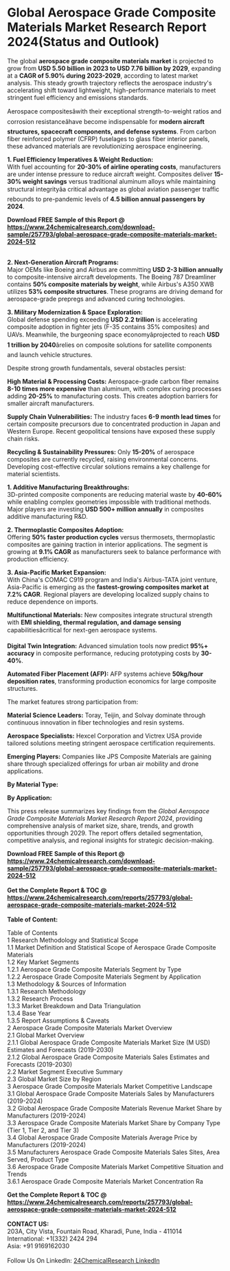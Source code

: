 <h1>Global Aerospace Grade Composite Materials Market Research Report 2024(Status and Outlook)</h1><p>The global <strong>aerospace grade composite materials market</strong> is projected to grow from <strong>USD 5.50 billion in 2023 to USD 7.76 billion by 2029</strong>, expanding at a <strong>CAGR of 5.90% during 2023-2029</strong>, according to latest market analysis. This steady growth trajectory reflects the aerospace industry's accelerating shift toward lightweight, high-performance materials to meet stringent fuel efficiency and emissions standards.</p><p>Aerospace compositesâwith their exceptional strength-to-weight ratios and corrosion resistanceâhave become indispensable for <strong>modern aircraft structures, spacecraft components, and defense systems</strong>. From carbon fiber reinforced polymer (CFRP) fuselages to glass fiber interior panels, these advanced materials are revolutionizing aerospace engineering.</p><p><strong>1. Fuel Efficiency Imperatives &amp; Weight Reduction:</strong><br>
With fuel accounting for <strong>20-30% of airline operating costs</strong>, manufacturers are under intense pressure to reduce aircraft weight. Composites deliver <strong>15-30% weight savings</strong> versus traditional aluminum alloys while maintaining structural integrityâa critical advantage as global aviation passenger traffic rebounds to pre-pandemic levels of <strong>4.5 billion annual passengers by 2024</strong>.</p><div><b>Download FREE Sample of this Report @ 
            <a href="https://www.24chemicalresearch.com/download-sample/257793/global-aerospace-grade-composite-materials-market-2024-512">
            https://www.24chemicalresearch.com/download-sample/257793/global-aerospace-grade-composite-materials-market-2024-512</a></b></div><br><p><strong>2. Next-Generation Aircraft Programs:</strong><br>
Major OEMs like Boeing and Airbus are committing <strong>USD 2-3 billion annually</strong> to composite-intensive aircraft developments. The Boeing 787 Dreamliner contains <strong>50% composite materials by weight</strong>, while Airbus's A350 XWB utilizes <strong>53% composite structures</strong>. These programs are driving demand for aerospace-grade prepregs and advanced curing technologies.</p><p><strong>3. Military Modernization &amp; Space Exploration:</strong><br>
Global defense spending exceeding <strong>USD 2.2 trillion</strong> is accelerating composite adoption in fighter jets (F-35 contains 35% composites) and UAVs. Meanwhile, the burgeoning space economyâprojected to reach <strong>USD 1 trillion by 2040</strong>ârelies on composite solutions for satellite components and launch vehicle structures.</p><p>Despite strong growth fundamentals, several obstacles persist:</p><p><strong>High Material &amp; Processing Costs:</strong> Aerospace-grade carbon fiber remains <strong>8-10 times more expensive</strong> than aluminum, with complex curing processes adding <strong>20-25%</strong> to manufacturing costs. This creates adoption barriers for smaller aircraft manufacturers.</p><p><strong>Supply Chain Vulnerabilities:</strong> The industry faces <strong>6-9 month lead times</strong> for certain composite precursors due to concentrated production in Japan and Western Europe. Recent geopolitical tensions have exposed these supply chain risks.</p><p><strong>Recycling &amp; Sustainability Pressures:</strong> Only <strong>15-20%</strong> of aerospace composites are currently recycled, raising environmental concerns. Developing cost-effective circular solutions remains a key challenge for material scientists.</p><p><strong>1. Additive Manufacturing Breakthroughs:</strong><br>
3D-printed composite components are reducing material waste by <strong>40-60%</strong> while enabling complex geometries impossible with traditional methods. Major players are investing <strong>USD 500+ million annually</strong> in composites additive manufacturing R&amp;D.</p><p><strong>2. Thermoplastic Composites Adoption:</strong><br>
Offering <strong>50% faster production cycles</strong> versus thermosets, thermoplastic composites are gaining traction in interior applications. The segment is growing at <strong>9.1% CAGR</strong> as manufacturers seek to balance performance with production efficiency.</p><p><strong>3. Asia-Pacific Market Expansion:</strong><br>
With China's COMAC C919 program and India's Airbus-TATA joint venture, Asia-Pacific is emerging as the <strong>fastest-growing composites market at 7.2% CAGR</strong>. Regional players are developing localized supply chains to reduce dependence on imports.</p><p><strong>Multifunctional Materials:</strong> New composites integrate structural strength with <strong>EMI shielding, thermal regulation, and damage sensing</strong> capabilitiesâcritical for next-gen aerospace systems.</p><p><strong>Digital Twin Integration:</strong> Advanced simulation tools now predict <strong>95%+ accuracy</strong> in composite performance, reducing prototyping costs by <strong>30-40%</strong>.</p><p><strong>Automated Fiber Placement (AFP):</strong> AFP systems achieve <strong>50kg/hour deposition rates</strong>, transforming production economics for large composite structures.</p><p>The market features strong participation from:</p><p><strong>Material Science Leaders:</strong> Toray, Teijin, and Solvay dominate through continuous innovation in fiber technologies and resin systems.</p><p><strong>Aerospace Specialists:</strong> Hexcel Corporation and Victrex USA provide tailored solutions meeting stringent aerospace certification requirements.</p><p><strong>Emerging Players:</strong> Companies like JPS Composite Materials are gaining share through specialized offerings for urban air mobility and drone applications.</p><p><strong>By Material Type:</strong></p><p><strong>By Application:</strong></p><p>This press release summarizes key findings from the <em>Global Aerospace Grade Composite Materials Market Research Report 2024</em>, providing comprehensive analysis of market size, share, trends, and growth opportunities through 2029. The report offers detailed segmentation, competitive analysis, and regional insights for strategic decision-making.</p><div><b>Download FREE Sample of this Report @ 
            <a href="https://www.24chemicalresearch.com/download-sample/257793/global-aerospace-grade-composite-materials-market-2024-512">
            https://www.24chemicalresearch.com/download-sample/257793/global-aerospace-grade-composite-materials-market-2024-512</a></b></div><br><div><b>Get the Complete Report & TOC @ 
            <a href="https://www.24chemicalresearch.com/reports/257793/global-aerospace-grade-composite-materials-market-2024-512">
            https://www.24chemicalresearch.com/reports/257793/global-aerospace-grade-composite-materials-market-2024-512</a></b></div><br>
            <b>Table of Content:</b><p>Table of Contents<br />
1 Research Methodology and Statistical Scope<br />
1.1 Market Definition and Statistical Scope of Aerospace Grade Composite Materials<br />
1.2 Key Market Segments<br />
1.2.1 Aerospace Grade Composite Materials Segment by Type<br />
1.2.2 Aerospace Grade Composite Materials Segment by Application<br />
1.3 Methodology & Sources of Information<br />
1.3.1 Research Methodology<br />
1.3.2 Research Process<br />
1.3.3 Market Breakdown and Data Triangulation<br />
1.3.4 Base Year<br />
1.3.5 Report Assumptions & Caveats<br />
2 Aerospace Grade Composite Materials Market Overview<br />
2.1 Global Market Overview<br />
2.1.1 Global Aerospace Grade Composite Materials Market Size (M USD) Estimates and Forecasts (2019-2030)<br />
2.1.2 Global Aerospace Grade Composite Materials Sales Estimates and Forecasts (2019-2030)<br />
2.2 Market Segment Executive Summary<br />
2.3 Global Market Size by Region<br />
3 Aerospace Grade Composite Materials Market Competitive Landscape<br />
3.1 Global Aerospace Grade Composite Materials Sales by Manufacturers (2019-2024)<br />
3.2 Global Aerospace Grade Composite Materials Revenue Market Share by Manufacturers (2019-2024)<br />
3.3 Aerospace Grade Composite Materials Market Share by Company Type (Tier 1, Tier 2, and Tier 3)<br />
3.4 Global Aerospace Grade Composite Materials Average Price by Manufacturers (2019-2024)<br />
3.5 Manufacturers Aerospace Grade Composite Materials Sales Sites, Area Served, Product Type<br />
3.6 Aerospace Grade Composite Materials Market Competitive Situation and Trends<br />
3.6.1 Aerospace Grade Composite Materials Market Concentration Ra</p><div><b>Get the Complete Report & TOC @ 
            <a href="https://www.24chemicalresearch.com/reports/257793/global-aerospace-grade-composite-materials-market-2024-512">
            https://www.24chemicalresearch.com/reports/257793/global-aerospace-grade-composite-materials-market-2024-512</a></b></div><br><b>CONTACT US:</b><br>
            203A, City Vista, Fountain Road, Kharadi, Pune, India - 411014<br>
            International: +1(332) 2424 294<br>
            Asia: +91 9169162030 <br><br>
            Follow Us On LinkedIn: <a href="https://www.linkedin.com/company/24chemicalresearch/">24ChemicalResearch LinkedIn</a>